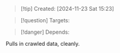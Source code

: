 
>[!tip] Created: [2024-11-23 Sat 15:23]

>[!question] Targets: 

>[!danger] Depends: 

Pulls in crawled data, cleanly.